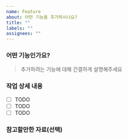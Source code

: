 ```yaml
---
name: Feature
about: 어떤 기능을 추가하시나요?
title: ""
labels: ""
assignees: ""
---
```


### 어떤 기능인가요?

> 추가하려는 기능에 대해 간결하게 설명해주세요

### 작업 상세 내용

- [ ] TODO
- [ ] TODO
- [ ] TODO

### 참고할만한 자료(선택)
